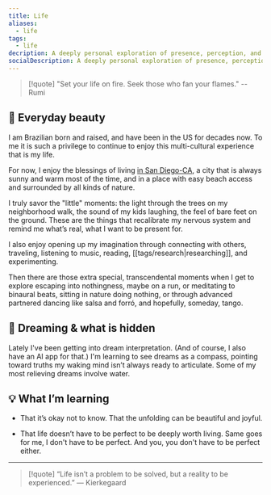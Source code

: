 ```yaml
---
title: Life
aliases:
  - life
tags:
  - life
decription: A deeply personal exploration of presence, perception, and becoming. Carlisia Campos reflects on everyday beauty, cultural identity, and inner transformation through a life rooted in nature, connection, and conscious experience. Neighborhood walks, transcendental moments in movement, dreams, and mundane musings, this page captures the poetic clarity of a practice of living with intention, the joys of imagination, and the imperfection of the path unfolding.
socialDescription: A deeply personal exploration of presence, perception, and becoming. Carlisia Campos reflects on everyday beauty, cultural identity, and inner transformation through a life rooted in nature, connection, and conscious experience. Neighborhood walks, transcendental moments in movement, dreams, and mundane musings, this page captures the poetic clarity of a practice of living with intention, the joys of imagination, and the imperfection of the path unfolding.
---
```


> [!quote]
> "Set your life on fire. Seek those who fan your flames." -- Rumi

## 🌅 Everyday beauty

I am Brazilian born and raised, and have been in the US for decades now. To me it is such a privilege to continue to enjoy this multi-cultural experience that is my life.

For now, I enjoy the blessings of living [in San Diego-CA](https://en.wikipedia.org/wiki/San_Diego), a city that is always sunny and warm most of the time, and in a place with easy beach access and surrounded by all kinds of nature.

I truly savor the "little" moments: the light through the trees on my neighborhood walk, the sound of my kids laughing, the feel of bare feet on the ground. These are the things that recalibrate my nervous system and remind me what’s real, what I want to be present for.

I also enjoy opening up my imagination through connecting with others, traveling, listening to music, reading, [[tags/research|researching]], and experimenting.

Then there are those extra special, transcendental moments when I get to explore escaping into nothingness, maybe on a run, or meditating to binaural beats, sitting in nature doing nothing, or through advanced partnered dancing like salsa and forró, and hopefully, someday, tango.

## 🌙 Dreaming & what is hidden

Lately I've been getting into dream interpretation. (And of course, I also have an AI app for that.) I'm learning to see dreams as a compass, pointing toward truths my waking mind isn’t always ready to articulate. Some of my most relieving dreams involve water.

## 💡 What I’m learning

- That it’s okay not to know. That the unfolding can be beautiful and joyful.

- That life doesn’t have to be perfect to be deeply worth living. Same goes for me, I don't have to be perfect. And you, you don't have to be perfect either.

---

> [!quote]
> “Life isn’t a problem to be solved, but a reality to be experienced.” — Kierkegaard

